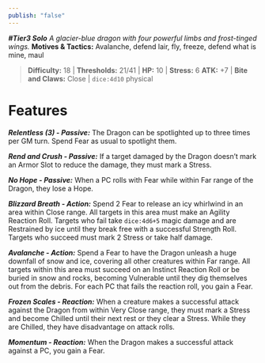 ```yaml
---
publish: "false"
---
```

***#Tier3 Solo***
*A glacier-blue dragon with four powerful limbs and frost-tinged wings.*
**Motives & Tactics:** Avalanche, defend lair, fly, freeze, defend what is mine, maul

> **Difficulty:** 18 | **Thresholds:** 21/41 | **HP:** 10 | **Stress:** 6
> **ATK:** +7 | **Bite and Claws:** Close | `dice:4d10` physical

# Features

***Relentless (3) - Passive:*** The Dragon can be spotlighted up to three times per GM turn. Spend Fear as usual to spotlight them.

***Rend and Crush - Passive:*** If a target damaged by the Dragon doesn’t mark an Armor Slot to reduce the damage, they must mark a Stress.

***No Hope - Passive:*** When a PC rolls with Fear while within Far range of the Dragon, they lose a Hope.

***Blizzard Breath - Action:*** Spend 2 Fear to release an icy whirlwind in an area within Close range. All targets in this area must make an Agility Reaction Roll. Targets who fail take `dice:4d6+5` magic damage and are Restrained by ice until they break free with a successful Strength Roll. Targets who succeed must mark 2 Stress or take half damage.

***Avalanche - Action:*** Spend a Fear to have the Dragon unleash a huge downfall of snow and ice, covering all other creatures within Far range. All targets within this area must succeed on an Instinct Reaction Roll or be buried in snow and rocks, becoming Vulnerable until they dig themselves out from the debris. For each PC that fails the reaction roll, you gain a Fear.

***Frozen Scales - Reaction:*** When a creature makes a successful attack against the Dragon from within Very Close range, they must mark a Stress and become Chilled until their next rest or they clear a Stress. While they are Chilled, they have disadvantage on attack rolls.

***Momentum - Reaction:*** When the Dragon makes a successful attack against a PC, you gain a Fear.
